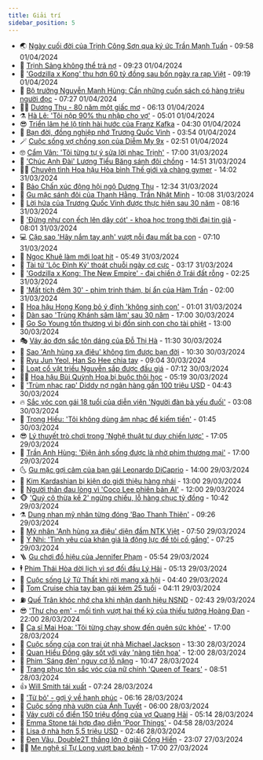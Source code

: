```yaml
---
title: Giải trí
sidebar_position: 5
---
```


<!-- vnexpress-giai-tri:START -->
- 🌏 [Ngày cuối đời của Trịnh Công Sơn qua ký ức Trần Mạnh Tuấn](https://vnexpress.net/ngay-cuoi-doi-cua-trinh-cong-son-qua-ky-uc-tran-manh-tuan-4729189.html) - 09:58 01/04/2024
- 💫 [Trịnh Sảng không thể trả nợ](https://vnexpress.net/trinh-sang-khong-the-tra-no-4729109.html) - 09:23 01/04/2024
- 🌮 [&#39;Godzilla x Kong&#39; thu hơn 60 tỷ đồng sau bốn ngày ra rạp Việt](https://vnexpress.net/godzilla-x-kong-thu-hon-60-ty-dong-sau-bon-ngay-ra-rap-viet-4729001.html) - 09:19 01/04/2024
- 🧠 [Bộ trưởng Nguyễn Mạnh Hùng: Cần những cuốn sách có hàng triệu người đọc](https://vnexpress.net/bo-truong-nguyen-manh-hung-can-nhung-cuon-sach-co-hang-trieu-nguoi-doc-4729061.html) - 07:27 01/04/2024
- 👨‍🏫 [Dương Thụ - 80 năm một giấc mơ](https://vnexpress.net/duong-thu-80-nam-mot-giac-mo-4728817.html) - 06:13 01/04/2024
- ⚗️ [Hà Lê: &#39;Tôi nộp 90% thu nhập cho vợ&#39;](https://vnexpress.net/ha-le-toi-nop-90-thu-nhap-cho-vo-4727588.html) - 05:01 01/04/2024
- 😎 [Triển lãm hé lộ tính hài hước của Franz Kafka](https://vnexpress.net/trien-lam-he-lo-tinh-hai-huoc-cua-franz-kafka-4728944.html) - 04:30 01/04/2024
- 🫣 [Bạn đời, đồng nghiệp nhớ Trương Quốc Vinh](https://vnexpress.net/ban-doi-dong-nghiep-nho-truong-quoc-vinh-4728915.html) - 03:54 01/04/2024
- 🪄 [Cuộc sống vợ chồng son của Diễm My 9x](https://vnexpress.net/cuoc-song-vo-chong-son-cua-diem-my-9x-4728770.html) - 02:51 01/04/2024
- 🤓 [Cẩm Vân: &#39;Tôi từng tự ý sửa lời nhạc Trịnh&#39;](https://vnexpress.net/cam-van-toi-tung-tu-y-sua-loi-nhac-trinh-4728832.html) - 17:00 31/03/2024
- 🫶 [&#39;Chúc Anh Đài&#39; Lương Tiểu Băng sánh đôi chồng](https://vnexpress.net/chuc-anh-dai-luong-tieu-bang-sanh-doi-chong-4728829.html) - 14:51 31/03/2024
- 🧑‍🏫 [Chuyện tình Hoa hậu Hòa bình Thế giới và chàng gymer](https://vnexpress.net/chuyen-tinh-hoa-hau-hoa-binh-the-gioi-va-chang-gymer-4728789.html) - 14:02 31/03/2024
- 🦄 [Bảo Chấn xúc động hội ngộ Dương Thụ](https://vnexpress.net/bao-chan-xuc-dong-hoi-ngo-duong-thu-4728807.html) - 12:34 31/03/2024
- 💫 [Gu mặc sánh đôi của Thanh Hằng, Trần Nhật Minh](https://vnexpress.net/gu-mac-sanh-doi-cua-thanh-hang-tran-nhat-minh-4728729.html) - 10:08 31/03/2024
- 🎊 [Lời hứa của Trương Quốc Vinh được thực hiện sau 30 năm](https://vnexpress.net/loi-hua-cua-truong-quoc-vinh-duoc-thuc-hien-sau-30-nam-4728711.html) - 08:16 31/03/2024
- 👹 [&#39;Đừng như con ếch lên dây cót&#39; - khoa học trong thời đại tin giả](https://vnexpress.net/dung-nhu-con-ech-len-day-cot-khoa-hoc-trong-thoi-dai-tin-gia-4728243.html) - 08:01 31/03/2024
- 💻 [Cặp sao &#39;Hãy nắm tay anh&#39; vượt nỗi đau mất ba con](https://vnexpress.net/cap-sao-hay-nam-tay-anh-vuot-noi-dau-mat-ba-con-4728548.html) - 07:10 31/03/2024
- 🤡 [Ngọc Khuê làm mới loạt hit](https://vnexpress.net/ngoc-khue-lam-moi-loat-hit-4728642.html) - 05:49 31/03/2024
- 🥰 [Tài tử &#39;Lộc Đỉnh Ký&#39; thoát chuỗi ngày cơ cực](https://vnexpress.net/tai-tu-loc-dinh-ky-thoat-chuoi-ngay-co-cuc-4728679.html) - 03:17 31/03/2024
- 🚀 [&#39;Godzilla x Kong: The New Empire&#39; - đại chiến ở Trái đất rỗng](https://vnexpress.net/giai-tri/phim/thu-vien-phim/godzilla-x-kong-the-new-empire-696) - 02:25 31/03/2024
- 📝 [&#39;Mất tích đêm 30&#39; - phim trinh thám, bí ẩn của Hàm Trần](https://vnexpress.net/mat-tich-dem-30-phim-trinh-tham-bi-an-cua-ham-tran-4728280.html) - 02:00 31/03/2024
- 🐲 [Hoa hậu Hong Kong bỏ ý định &#39;không sinh con&#39;](https://vnexpress.net/hoa-hau-hong-kong-bo-y-dinh-khong-sinh-con-4728418.html) - 01:01 31/03/2024
- 🎃 [Dàn sao &#39;Trùng Khánh sâm lâm&#39; sau 30 năm](https://vnexpress.net/dan-sao-trung-khanh-sam-lam-sau-30-nam-4726850.html) - 17:00 30/03/2024
- 🤠 [Go So Young tổn thương vì bị đồn sinh con cho tài phiệt](https://vnexpress.net/go-so-young-ton-thuong-vi-bi-don-sinh-con-cho-tai-phiet-4728356.html) - 13:00 30/03/2024
- 🎭 [Váy áo đơn sắc tôn dáng của Đỗ Thị Hà](https://vnexpress.net/vay-ao-don-sac-ton-dang-cua-do-thi-ha-4728469.html) - 11:30 30/03/2024
- 🧰 [Sao &#39;Anh hùng xạ điêu&#39; không tìm được bạn đời](https://vnexpress.net/sao-anh-hung-xa-dieu-khong-tim-duoc-ban-doi-4728527.html) - 10:30 30/03/2024
- 🦍 [Ryu Jun Yeol, Han So Hee chia tay](https://vnexpress.net/ryu-jun-yeol-han-so-hee-chia-tay-4728534.html) - 09:04 30/03/2024
- 🌝 [Loạt cổ vật triều Nguyễn sắp được đấu giá](https://vnexpress.net/loat-co-vat-trieu-nguyen-sap-duoc-dau-gia-4728493.html) - 07:12 30/03/2024
- 🧑‍💻 [Hoa hậu Bùi Quỳnh Hoa bị buộc thôi học](https://vnexpress.net/hoa-hau-bui-quynh-hoa-bi-buoc-thoi-hoc-4728428.html) - 05:19 30/03/2024
- 🥸 [&#39;Trùm nhạc rap&#39; Diddy nợ ngân hàng gần 100 triệu USD](https://vnexpress.net/trum-nhac-rap-diddy-no-ngan-hang-gan-100-trieu-usd-4728455.html) - 04:43 30/03/2024
- 🔥 [Sắc vóc con gái 18 tuổi của diễn viên &#39;Người đàn bà yếu đuối&#39;](https://vnexpress.net/sac-voc-con-gai-18-tuoi-cua-dien-vien-nguoi-dan-ba-yeu-duoi-4727982.html) - 03:08 30/03/2024
- 🐎 [Trọng Hiếu: &#39;Tôi không dùng âm nhạc để kiếm tiền&#39;](https://vnexpress.net/trong-hieu-toi-khong-dung-am-nhac-de-kiem-tien-4723793.html) - 01:45 30/03/2024
- 😎 [Lý thuyết trò chơi trong &#39;Nghệ thuật tư duy chiến lược&#39;](https://vnexpress.net/ly-thuyet-tro-choi-trong-nghe-thuat-tu-duy-chien-luoc-4728224.html) - 17:05 29/03/2024
- 🦄 [Trần Anh Hùng: &#39;Điện ảnh sống được là nhờ phim thương mại&#39;](https://vnexpress.net/tran-anh-hung-dien-anh-song-duoc-la-nho-phim-thuong-mai-4727723.html) - 17:00 29/03/2024
- 🌜 [Gu mặc gợi cảm của bạn gái Leonardo DiCaprio](https://vnexpress.net/gu-mac-goi-cam-cua-ban-gai-leonardo-dicaprio-4728111.html) - 14:00 29/03/2024
- 🚦 [Kim Kardashian bị kiện do giới thiệu hàng nhái](https://vnexpress.net/kim-kardashian-bi-kien-do-gioi-thieu-hang-nhai-4728139.html) - 13:00 29/03/2024
- 🧐 [Người thân đau lòng vì &#39;Coco Lee phiên bản AI&#39;](https://vnexpress.net/nguoi-than-dau-long-vi-coco-lee-phien-ban-ai-4728239.html) - 12:00 29/03/2024
- 🐵 [&#39;Quý cô thừa kế 2&#39; ngừng chiếu, lỗ hàng chục tỷ đồng](https://vnexpress.net/quy-co-thua-ke-2-ngung-chieu-lo-hang-chuc-ty-dong-4728259.html) - 10:42 29/03/2024
- ⚗️ [Dung nhan mỹ nhân từng đóng &#39;Bao Thanh Thiên&#39;](https://vnexpress.net/dung-nhan-my-nhan-tung-dong-bao-thanh-thien-4728163.html) - 09:26 29/03/2024
- 👺 [Mỹ nhân &#39;Anh hùng xạ điêu&#39; diện đầm NTK Việt](https://vnexpress.net/my-nhan-anh-hung-xa-dieu-dien-dam-ntk-viet-4728152.html) - 07:50 29/03/2024
- 🌊 [Ý Nhi: &#39;Tình yêu của khán giả là động lực để tôi cố gắng&#39;](https://vnexpress.net/y-nhi-tinh-yeu-cua-khan-gia-la-dong-luc-de-toi-co-gang-4727593.html) - 07:25 29/03/2024
- 🪜 [Gu chơi đồ hiệu của Jennifer Phạm](https://vnexpress.net/gu-choi-do-hieu-cua-jennifer-pham-4727597.html) - 05:54 29/03/2024
- 🕴 [Phim Thái Hòa dời lịch vì sợ đối đầu Lý Hải](https://vnexpress.net/phim-thai-hoa-doi-lich-vi-so-doi-dau-ly-hai-4727992.html) - 05:13 29/03/2024
- 💃 [Cuộc sống Lý Tử Thất khi rời mạng xã hội](https://vnexpress.net/cuoc-song-ly-tu-that-khi-roi-mang-xa-hoi-4728015.html) - 04:40 29/03/2024
- 🦄 [Tom Cruise chia tay bạn gái kém 25 tuổi](https://vnexpress.net/tom-cruise-chia-tay-ban-gai-kem-25-tuoi-4727984.html) - 04:11 29/03/2024
- ⛽️ [Quế Trân khóc nhớ cha khi nhận danh hiệu NSND](https://vnexpress.net/que-tran-khoc-nho-cha-khi-nhan-danh-hieu-nsnd-4727902.html) - 02:43 29/03/2024
- 😎 [&#39;Thư cho em&#39; - mối tình vượt hai thế kỷ của thiếu tướng Hoàng Đan](https://vnexpress.net/thu-cho-em-moi-tinh-vuot-hai-the-ky-cua-thieu-tuong-hoang-dan-4726870.html) - 22:00 28/03/2024
- 🌊 [Ca sĩ Mai Hoa: &#39;Tôi từng chạy show đến quên sức khỏe&#39;](https://vnexpress.net/ca-si-mai-hoa-toi-tung-chay-show-den-quen-suc-khoe-4726225.html) - 17:00 28/03/2024
- 🐲 [Cuộc sống của con trai út nhà Michael Jackson](https://vnexpress.net/cuoc-song-cua-con-trai-ut-nha-michael-jackson-4727591.html) - 13:30 28/03/2024
- 💂 [Quan Hiểu Đồng gây sốt với váy &#39;nàng tiên hoa&#39;](https://vnexpress.net/quan-hieu-dong-gay-sot-voi-vay-nang-tien-hoa-4727777.html) - 12:00 28/03/2024
- 🙉 [Phim &#39;Sáng đèn&#39; nguy cơ lỗ nặng](https://vnexpress.net/phim-sang-den-nguy-co-lo-nang-4727702.html) - 10:47 28/03/2024
- 💪 [Trang phục tôn sắc vóc của nữ chính &#39;Queen of Tears&#39;](https://vnexpress.net/trang-phuc-ton-sac-voc-cua-nu-chinh-queen-of-tears-4726395.html) - 08:51 28/03/2024
- 👍 [Will Smith tái xuất](https://vnexpress.net/will-smith-tai-xuat-4727625.html) - 07:24 28/03/2024
- 💪 [&#39;Từ bỏ&#39; - gợi ý về hạnh phúc](https://vnexpress.net/tu-bo-goi-y-ve-hanh-phuc-4727248.html) - 06:16 28/03/2024
- 💄 [Cuộc sống nhà vườn của Ánh Tuyết](https://vnexpress.net/cuoc-song-nha-vuon-cua-anh-tuyet-4727060.html) - 06:00 28/03/2024
- 🦩 [Váy cưới cổ điển 150 triệu đồng của vợ Quang Hải](https://vnexpress.net/vay-cuoi-co-dien-150-trieu-dong-cua-vo-quang-hai-4727665.html) - 05:14 28/03/2024
- 🥸 [Emma Stone tái hợp đạo diễn &#39;Poor Things&#39;](https://vnexpress.net/emma-stone-tai-hop-dao-dien-poor-things-4727523.html) - 04:58 28/03/2024
- 🧰 [Lisa ở nhà hơn 5,5 triệu USD](https://vnexpress.net/lisa-o-nha-hon-5-5-trieu-usd-4727524.html) - 02:46 28/03/2024
- 💼 [Đen Vâu, Double2T thắng lớn ở giải Cống Hiến](https://vnexpress.net/den-vau-double2t-thang-lon-o-giai-cong-hien-4727454.html) - 23:07 27/03/2024
- 🧑‍💻 [Mẹ nghệ sĩ Tự Long vượt bạo bệnh](https://vnexpress.net/me-nghe-si-tu-long-vuot-bao-benh-4724484.html) - 17:00 27/03/2024<!-- vnexpress-giai-tri:END -->
